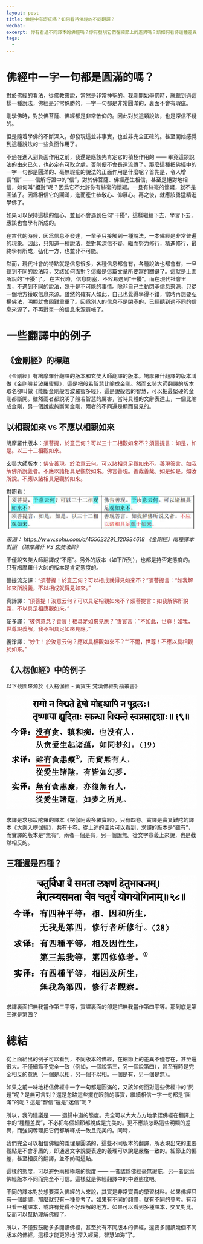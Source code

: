 ```yaml
---
layout: post
title: 佛經中有瑕疵嗎？如何看待佛經的不同翻譯？
wechat: 
excerpt: 你有看過不同譯本的佛經嗎？你有發現它們在細節上的差異嗎？該如何看待這種差異呢？可以用中道的態度看待它們，即承認它們在翻譯上的不同和細節差異，但這些並不影響我們學習佛經的主要意思和義理，甚至不同的譯本提供的交叉參考可以幫助我們更好地深入經藏。
tags:
  - 
---
```


# 佛經中一字一句都是圓滿的嗎？

對於佛經的看法，從佛教來說，當然是非常神聖的。我剛開始學佛時，就聽到過這樣一種說法，佛經是非常殊勝的，一字一句都是非常圓滿的，裏面不會有瑕疵。

剛學佛時，對於佛菩薩、佛經都是非常敬仰的。因此對於這類說法，也是深信不疑的。

但是隨着學佛的不斷深入，卻發現這並非事實，也並非完全正確的。甚至開始感覺到這種說法的一些負面作用了。

不過在進入到負面作用之前，我還是應該先肯定它的積極作用的 —— 畢竟這類說法的由來已久，也必定有可取之處，否則便不會長遠流傳了。那麼這種把佛經中的一字一句都是圓滿的、毫無瑕疵的說法的正面作用是什麼呢？首先是，令人增長“信” —— 信解行證中的“信”，對於佛菩薩、佛經產生相信，甚至是絕對地相信，如何叫“絕對”呢？因爲它不允許你有絲毫的懷疑。一旦有絲毫的懷疑，就不是圓滿了。因爲相信它的圓滿，進而產生恭敬心、仰慕心。再之後，就應該勇猛精進學佛了。

如果可以保持這樣的信心，並且不會遇到任何”干擾“，這樣繼續下去，學習下去，應該也會學有所成的。

在古代的時候，因爲信息不發達，一輩子只接觸到一種說法，一本佛經是非常普遍的現象。因此，只知道一種說法，並對其深信不疑，繼而努力修行，精進修行，最終學有所成，弘化一方，也並非不可能。

然而，現代社會的特點就是信息很多，各種信息都會有，各種說法也都會有，一旦聽到不同的說法時，又該如何面對？這纔是這篇文章所要寫的關鍵了。這就是上面所說的“干擾”了。 在古代時，信息閉塞，不容易遇到“干擾”。而在現代社會里面，不遇到不同的說法，幾乎是不可能的事情。除非自己主動閉塞信息來源，只從一個地方獲取信息來源。雖然的確有人如此，自己也覺得學得不錯，當時再想要弘揚佛法，明顯就會困難重重了。因爲別人的信息不是閉塞的，已經聽到過不同的信息來源了，不再對單一的信息來源買帳了。

# 一些翻譯中的例子

## 《金剛經》的標題

《金剛經》有鳩摩羅什翻譯的版本和玄奘大師翻譯的版本。鳩摩羅什翻譯的版本叫做《金剛般若波羅蜜經》，這是把般若智慧比喻成金剛。然而玄奘大師翻譯的版本取名卻叫做《能斷金剛般若波羅蜜多經》，這是說般若的智慧，可以把最堅硬的金剛都斷開。雖然兩者都說明了般若智慧的厲害，當時具體的文辭表達上，一個比喻成金剛，另一個說能夠斷開金剛，兩者的不同還是顯而易見的。

## 以相觀如來 vs 不應以相觀如來

鳩摩羅什版本：<span style="color:brown">須菩提，於意云何？可以三十二相觀如來不？須菩提言：如是，如是。以三十二相觀如來。

玄奘大師版本：<span style="color:brown">佛告善現。於汝意云何。可以諸相具足觀如來不。善現答言。如我解佛所說義者。不應以諸相具足觀於如來。佛言善現。善哉善哉。如是如是。如汝所說。不應以諸相具足觀於如來。

對照看：
![](../images/2024-05-03-11-41-40.png)

*來源： https://www.sohu.com/a/455623291_120984618 《金剛經》兩種譯本對照 （鳩摩羅什 VS 玄奘法師）*

不僅說玄奘大師翻譯成“不應”。另外的版本（如下所列），也都是持否定態度的。只有鳩摩羅什大師的版本是肯定態度的。

菩提流支譯：<span style="color:brown">“須菩提！於意云何？可以相成就得見如來不？”須菩提言：“如我解如來所說義，不以相成就得見如來。”

真諦譯：<span style="color:brown">“須菩提！汝意云何？可以具足相觀如來不？須菩提言：如我解佛所說義，不以具足相應觀如來。”

笈多譯：<span style="color:brown">“彼何意念？善實！相具足如來見應？”善實言：“不如此，世尊！如我，世尊說義解，我不相具足如來見應。”

義淨譯：<span style="color:brown">“妙生！於汝意云何？應以具相觀如來不？”“不爾，世尊！不應以具相觀於如來。”

## 《入楞伽經》中的例子

以下截圖來源於《入楞伽經 - 黃寶生 梵漢佛經對勘叢書》

![](../images/2024-05-03-12-22-01.png)

求譯是求那跋陀羅的譯本《楞伽阿跋多羅寶經》，只有四卷。實譯是實叉難陀的譯本《大乘入楞伽經》，共有十卷。從上述的圖片可以看到，求譯的版本是“雖有”，而實譯的版本是“無有”。兩者一個是有，另一個說無。從文字意義上來說，也是截然相反的。

## 三種還是四種？

![](../images/2024-05-03-11-57-26.png)

求譯裏面把無我當作第三平等，實譯裏面的卻是把無我當作第四平等。那到底是第三還是第四？

# 總結

從上面給出的例子可以看到，不同版本的佛經，在細節上的差異不僅存在，甚至還很大。不僅細節不完全一致（例如，一個說第三，另一個說第四），甚至有時是完全相反的意思（一個是以相，另一個不以相。一個是有，另一個是無）。

如果之前一味地相信佛經中一字一句都是圓滿的，又該如何面對這些佛經中的“問題”呢？是無可言對？還是忽略這些擺在眼前的事實，繼續相信一字一句都是“圓滿”的呢？這是“智信”還是“迷信”呢？

所以，我的建議是 —— 迴歸中道的態度。完全可以大大方方地承認佛經在翻譯上中的“種種差異”，不必把每個細節都說成是完美的。更不應該忽略這些明顯的差異，而強詞奪理把它們都解釋成一致且完美的。同時，

我們完全可以相信佛經的義理是圓滿的，這些不同版本的翻譯，所表現出來的主要觀點是不會矛盾的，即通過文字說要表達的義理可以說是嚴格一致的。細節上的偏差，甚至相反的翻譯，並不妨礙這點。

這樣的態度，可以避免兩種極端的態度 —— 一者認爲佛經毫無瑕疵，另一者認爲佛經版本不同而完全不可信。這樣就是佛經翻譯中的中道態度吧。

不同的譯本對於想要深入佛經的人來說，其實是非常寶貴的學習材料。如果佛經只有一個翻譯，那麼就只有一種參考了。如果有不同的翻譯，就有不同的參考。有時只看一種譯本，或許有覺得不好理解的地方。如果可以看到多種譯本，交叉對比，反而可以幫助理解佛經了。

所以，不僅要鼓勵多多閱讀佛經，甚至於有不同版本的佛經，還要多閱讀幾個不同版本的佛經，這樣才能更好地“深入經藏，智慧如海”了。


